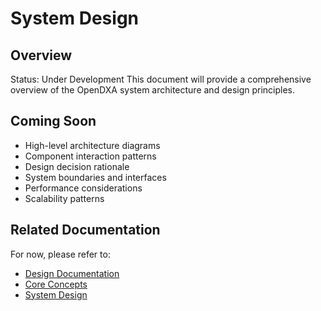 # System Design

## Overview
Status: Under Development
This document will provide a comprehensive overview of the OpenDXA system architecture and design principles.

## Coming Soon

- High-level architecture diagrams
- Component interaction patterns
- Design decision rationale
- System boundaries and interfaces
- Performance considerations
- Scalability patterns

## Related Documentation

For now, please refer to:
- [Design Documentation](../../design/README.md)
- [Core Concepts](../../design/03_core_capabilities_resources/README.md)
- [System Design](../README.md)